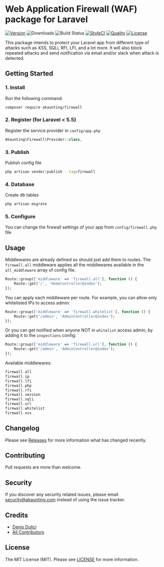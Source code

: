 # Web Application Firewall (WAF) package for Laravel

[![Version](https://poser.pugx.org/akaunting/firewall/v/stable.svg)](https://github.com/akaunting/firewall/releases)
![Downloads](https://poser.pugx.org/akaunting/firewall/d/total.svg)
![Build Status](https://travis-ci.com/akaunting/firewall.svg)
[![StyleCI](https://styleci.io/repos/197242392/shield?style=flat&branch=master)](https://styleci.io/repos/197242392)
[![Quality](https://scrutinizer-ci.com/g/akaunting/firewall/badges/quality-score.png?b=master)](https://scrutinizer-ci.com/g/akaunting/firewall)
[![License](https://poser.pugx.org/akaunting/firewall/license.svg)](LICENSE.md)

This package intends to protect your Laravel app from different type of attacks such as XSS, SQLi, RFI, LFI, and a lot more. It will also block repeated attacks and send notification via email and/or slack when attack is detected.

## Getting Started

### 1. Install

Run the following command:

```bash
composer require akaunting/firewall
```

### 2. Register (for Laravel < 5.5)

Register the service provider in `config/app.php`

```php
Akaunting\Firewall\Provider::class,
```

### 3. Publish

Publish config file

```bash
php artisan vendor:publish --tag=firewall
```

### 4. Database

Create db tables

```bash
php artisan migrate
```

### 5. Configure

You can change the firewall settings of your app from `config/firewall.php` file

## Usage

Middlewares are already defined so should just add them to routes. The `firewall.all` middleware applies all the middlewares available in the `all_middleware` array of config file. 

```php
Route::group(['middleware' => 'firewall.all'], function () {
    Route::get('/', 'HomeController@index');
});
```

You can apply each middleware per route. For example, you can allow only whitelisted IPs to access admin:

```php
Route::group(['middleware' => 'firewall.whitelist'], function () {
    Route::get('/admin', 'AdminController@index');
});
```

Or you can get notified when anyone NOT in `whitelist` access admin, by adding it to the `inspections` config:

```php
Route::group(['middleware' => 'firewall.url'], function () {
    Route::get('/admin', 'AdminController@index');
});
```

Available middlewares:

```php
firewall.all
firewall.ip
firewall.lfi
firewall.php
firewall.rfi
firewall.session
firewall.sqli
firewall.url
firewall.whitelist
firewall.xss
```

## Changelog

Please see [Releases](../../releases) for more information what has changed recently.

## Contributing

Pull requests are more than welcome.

## Security

If you discover any security related issues, please email security@akaunting.com instead of using the issue tracker.

## Credits

- [Denis Duliçi](https://github.com/denisdulici)
- [All Contributors](../../contributors)

## License

The MIT License (MIT). Please see [LICENSE](LICENSE.md) for more information.
